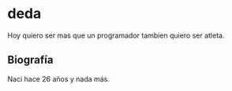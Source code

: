 # deda
Hoy quiero ser mas que un programador tambien quiero ser atleta.

## Biografía
Naci hace 26 años y nada más.
